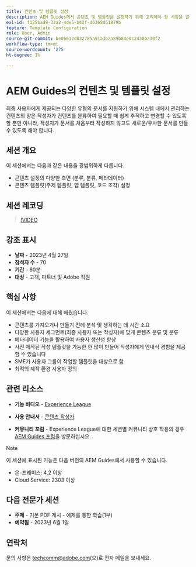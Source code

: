 ```yaml
---
title: 컨텐츠 및 템플릿 설정
description: AEM Guides에서 콘텐츠 및 템플릿을 설정하기 위해 고려해야 할 사항을 알아봅니다.
exl-id: f125bad9-33a2-4de5-b43f-d6368d61879b
feature: Template Configuration
role: User, Admin
source-git-commit: be06612d832785a91a3b2a89b84e0c2438ba30f2
workflow-type: tm+mt
source-wordcount: '275'
ht-degree: 1%

---
```


# AEM Guides의 컨텐츠 및 템플릿 설정

최종 사용자에게 제공되는 다양한 유형의 문서를 지원하기 위해 시스템 내에서 관리하는 컨텐츠의 양은 작성자가 컨텐츠를 분류하여 필요할 때 쉽게 추적하고 변경할 수 있도록 할 뿐만 아니라, 작성자가 문서를 처음부터 작성하지 않고도 새로운/유사한 문서를 만들 수 있도록 해야 합니다.


## 세션 개요

이 세션에서는 다음과 같은 내용을 광범위하게 다룹니다.
- 콘텐츠 설정의 다양한 측면 (분류, 분류, 메타데이터)
- 콘텐츠 템플릿(주제 템플릿, 맵 템플릿, 코드 조각) 설정



## 세션 레코딩

>[!VIDEO](https://video.tv.adobe.com/v/3419004/guides-templates-author-templates?quality=12&learn=on)


## 강조 표시

- **날짜** - 2023년 4월 27일
- **참석자 수** - 70
- **기간** - 60분
- **대상** - 고객, 파트너 및 Adobe 직원


## 핵심 사항

이 세션에서는 다음에 대해 배웠습니다.
- 콘텐츠를 가져오거나 만들기 전에 분석 및 생각하는 데 시간 소요
- 다양한 사용자 세그먼트(최종 사용자 또는 작성자)에 맞게 콘텐츠 분류 및 분류
- 메타데이터 기능을 활용하여 사용자 생산성 향상
- 사전 제작된 작성 템플릿을 가능한 한 많이 만들어 작성자에게 안내식 경험을 제공할 수 있습니다
- SME가 사용자 그룹이 작업할 템플릿을 대상으로 함
- 최적의 제작 환경 사용자 정의



## 관련 리소스

- **기능 비디오** - [Experience League](https://experienceleague.adobe.com/docs/experience-manager-guides-learn/videos/advanced-user-guide/folder-profiles.html)

- **사용 안내서** - [콘텐츠 작성자](https://help.adobe.com/en_US/xml-documentation-for-adobe-experience-manager/index.html#t=DXML-master-map%2Freports-intro.html)

- **커뮤니티 포럼** - Experience League에 대한 세션별 커뮤니티 상호 작용의 경우 [AEM Guides 포럼](https://experienceleaguecommunities.adobe.com/t5/experience-manager-guides/bd-p/xml-documentation-discussions)을 방문하십시오.

>[!NOTE]
>
> 이 세션에 표시된 기능은 다음 버전의 AEM Guides에서 사용할 수 있습니다.
> - 온-프레미스: 4.2 이상
> - Cloud Service: 2303 이상


## 다음 전문가 세션

- **주제** - 기본 PDF 게시 - 예제를 통한 학습(1부)
- **예약됨** - 2023년 6월 1일


## 연락처

문의 사항은 <techcomm@adobe.com>(으)로 전자 메일을 보내세요.
